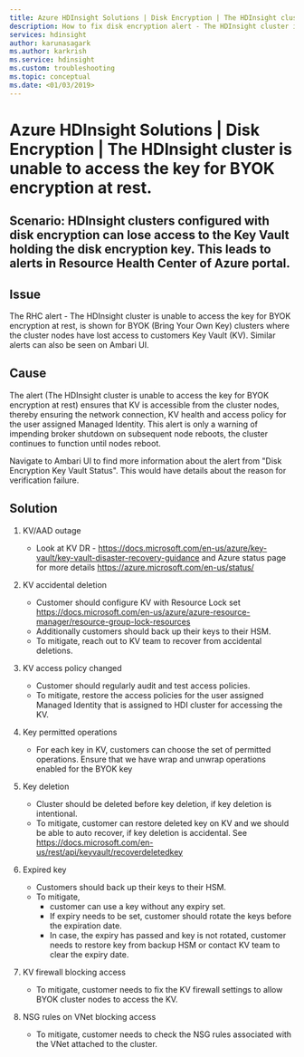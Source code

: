 ```yaml
---
title: Azure HDInsight Solutions | Disk Encryption | The HDInsight cluster is unable to access the key for BYOK encryption at rest.
description: How to fix disk encryption alert - The HDInsight cluster is unable to access the key for BYOK encryption at rest.
services: hdinsight
author: karunasagark
ms.author: karkrish
ms.service: hdinsight
ms.custom: troubleshooting
ms.topic: conceptual
ms.date: <01/03/2019>
---
```


# Azure HDInsight Solutions | Disk Encryption | The HDInsight cluster is unable to access the key for BYOK encryption at rest.

## Scenario: HDInsight clusters configured with disk encryption can lose access to the Key Vault holding the disk encryption key. This leads to alerts in Resource Health Center of Azure portal.

## Issue

The RHC alert - The HDInsight cluster is unable to access the key for BYOK encryption at rest, is shown for BYOK (Bring Your Own Key) clusters where the cluster nodes have lost access to customers Key Vault (KV). Similar alerts can also be seen on Ambari UI.

## Cause

The alert (The HDInsight cluster is unable to access the key for BYOK encryption at rest) ensures that KV is accessible from the cluster nodes, thereby ensuring the network connection, KV health and access policy for the user assigned Managed Identity. This alert is only a warning of impending broker shutdown on subsequent node reboots, the cluster continues to function until nodes reboot.

Navigate to Ambari UI to find more information about the alert from "Disk Encryption Key Vault Status". This would have details about the reason for verification failure.

## Solution

1. KV/AAD outage
    - Look at KV DR - https://docs.microsoft.com/en-us/azure/key-vault/key-vault-disaster-recovery-guidance and Azure status page for more details https://azure.microsoft.com/en-us/status/

2. KV accidental deletion
    - Customer should configure KV with Resource Lock set https://docs.microsoft.com/en-us/azure/azure-resource-manager/resource-group-lock-resources 
    - Additionally customers should back up their keys to their HSM.
    - To mitigate, reach out to KV team to recover from accidental deletions.

3. KV access policy changed
    - Customer should regularly audit and test access policies.
    - To mitigate, restore the access policies for the user assigned Managed Identity that is assigned to HDI cluster for accessing the KV.

4. Key permitted operations
    - For each key in KV, customers can choose the set of permitted operations. Ensure that we have wrap and unwrap operations enabled for the BYOK key

5. Key deletion
    - Cluster should be deleted before key deletion, if key deletion is intentional.
    - To mitigate, customer can restore deleted key on KV and we should be able to auto recover, if key deletion is accidental. See https://docs.microsoft.com/en-us/rest/api/keyvault/recoverdeletedkey

6. Expired key
    - Customers should back up their keys to their HSM.
    - To mitigate,
        * customer can use a key without any expiry set.
        * If expiry needs to be set, customer should rotate the keys before the expiration date.
        * In case, the expiry has passed and key is not rotated, customer needs to restore key from backup HSM or contact KV team to clear the expiry date.

7. KV firewall blocking access
    - To mitigate, customer needs to fix the KV firewall settings to allow BYOK cluster nodes to access the KV.

8. NSG rules on VNet blocking access
    - To mitigate, customer needs to check the NSG rules associated with the VNet attached to the cluster.
